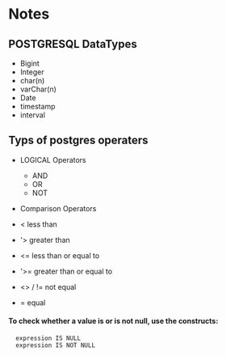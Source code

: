 # Notes

## POSTGRESQL DataTypes

- Bigint
- Integer
- char(n)
- varChar(n)
- Date
- timestamp
- interval

## Typs of postgres operaters

- LOGICAL Operators
  - AND
  - OR
  - NOT

- Comparison Operators

- < less than
- '> greater than
- <= less than or equal to
- '>= greater than or equal to
- <> / != not equal
- = equal

#### To check whether a value is or is not null, use the constructs:

``` postgresql
  expression IS NULL
  expression IS NOT NULL
```
